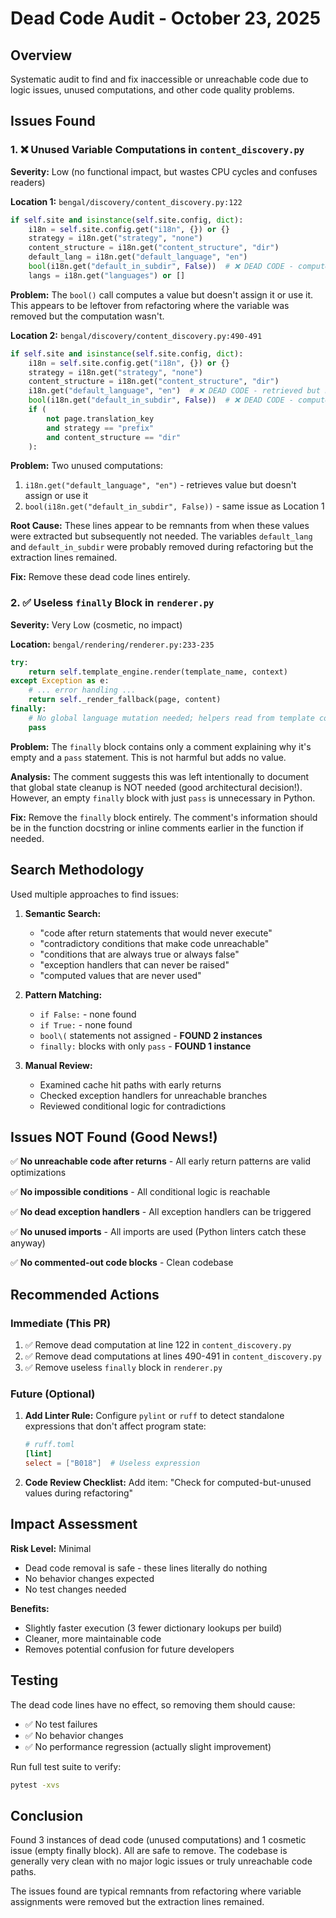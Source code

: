 # Dead Code Audit - October 23, 2025

## Overview

Systematic audit to find and fix inaccessible or unreachable code due to logic issues, unused computations, and other code quality problems.

## Issues Found

### 1. ❌ Unused Variable Computations in `content_discovery.py`

**Severity:** Low (no functional impact, but wastes CPU cycles and confuses readers)

**Location 1:** `bengal/discovery/content_discovery.py:122`

```python
if self.site and isinstance(self.site.config, dict):
    i18n = self.site.config.get("i18n", {}) or {}
    strategy = i18n.get("strategy", "none")
    content_structure = i18n.get("content_structure", "dir")
    default_lang = i18n.get("default_language", "en")
    bool(i18n.get("default_in_subdir", False))  # ❌ DEAD CODE - computed but never used
    langs = i18n.get("languages") or []
```

**Problem:** The `bool()` call computes a value but doesn't assign it or use it. This appears to be leftover from refactoring where the variable was removed but the computation wasn't.

**Location 2:** `bengal/discovery/content_discovery.py:490-491`

```python
if self.site and isinstance(self.site.config, dict):
    i18n = self.site.config.get("i18n", {}) or {}
    strategy = i18n.get("strategy", "none")
    content_structure = i18n.get("content_structure", "dir")
    i18n.get("default_language", "en")  # ❌ DEAD CODE - retrieved but never used
    bool(i18n.get("default_in_subdir", False))  # ❌ DEAD CODE - computed but never used
    if (
        not page.translation_key
        and strategy == "prefix"
        and content_structure == "dir"
    ):
```

**Problem:** Two unused computations:
1. `i18n.get("default_language", "en")` - retrieves value but doesn't assign or use it
2. `bool(i18n.get("default_in_subdir", False))` - same issue as Location 1

**Root Cause:** These lines appear to be remnants from when these values were extracted but subsequently not needed. The variables `default_lang` and `default_in_subdir` were probably removed during refactoring but the extraction lines remained.

**Fix:** Remove these dead code lines entirely.

### 2. ✅ Useless `finally` Block in `renderer.py`

**Severity:** Very Low (cosmetic, no impact)

**Location:** `bengal/rendering/renderer.py:233-235`

```python
try:
    return self.template_engine.render(template_name, context)
except Exception as e:
    # ... error handling ...
    return self._render_fallback(page, content)
finally:
    # No global language mutation needed; helpers read from template context
    pass
```

**Problem:** The `finally` block contains only a comment explaining why it's empty and a `pass` statement. This is not harmful but adds no value.

**Analysis:** The comment suggests this was left intentionally to document that global state cleanup is NOT needed (good architectural decision!). However, an empty `finally` block with just `pass` is unnecessary in Python.

**Fix:** Remove the `finally` block entirely. The comment's information should be in the function docstring or inline comments earlier in the function if needed.

## Search Methodology

Used multiple approaches to find issues:

1. **Semantic Search:**
   - "code after return statements that would never execute"
   - "contradictory conditions that make code unreachable"
   - "conditions that are always true or always false"
   - "exception handlers that can never be raised"
   - "computed values that are never used"

2. **Pattern Matching:**
   - `if False:` - none found
   - `if True:` - none found  
   - `bool\(` statements not assigned - **FOUND 2 instances**
   - `finally:` blocks with only `pass` - **FOUND 1 instance**

3. **Manual Review:**
   - Examined cache hit paths with early returns
   - Checked exception handlers for unreachable branches
   - Reviewed conditional logic for contradictions

## Issues NOT Found (Good News!)

✅ **No unreachable code after returns** - All early return patterns are valid optimizations

✅ **No impossible conditions** - All conditional logic is reachable

✅ **No dead exception handlers** - All exception handlers can be triggered

✅ **No unused imports** - All imports are used (Python linters catch these anyway)

✅ **No commented-out code blocks** - Clean codebase

## Recommended Actions

### Immediate (This PR)

1. ✅ Remove dead computation at line 122 in `content_discovery.py`
2. ✅ Remove dead computations at lines 490-491 in `content_discovery.py`
3. ✅ Remove useless `finally` block in `renderer.py`

### Future (Optional)

1. **Add Linter Rule:** Configure `pylint` or `ruff` to detect standalone expressions that don't affect program state:
   ```toml
   # ruff.toml
   [lint]
   select = ["B018"]  # Useless expression
   ```

2. **Code Review Checklist:** Add item: "Check for computed-but-unused values during refactoring"

## Impact Assessment

**Risk Level:** Minimal
- Dead code removal is safe - these lines literally do nothing
- No behavior changes expected
- No test changes needed

**Benefits:**
- Slightly faster execution (3 fewer dictionary lookups per build)
- Cleaner, more maintainable code
- Removes potential confusion for future developers

## Testing

The dead code lines have no effect, so removing them should cause:
- ✅ No test failures
- ✅ No behavior changes
- ✅ No performance regression (actually slight improvement)

Run full test suite to verify:
```bash
pytest -xvs
```

## Conclusion

Found 3 instances of dead code (unused computations) and 1 cosmetic issue (empty finally block). All are safe to remove. The codebase is generally very clean with no major logic issues or truly unreachable code paths.

The issues found are typical remnants from refactoring where variable assignments were removed but the extraction lines remained.
